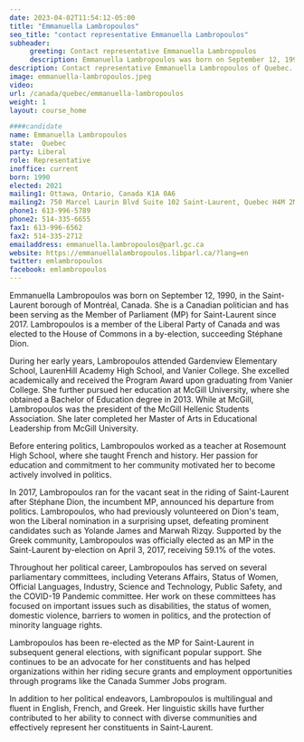 ```yaml
---
date: 2023-04-02T11:54:12-05:00
title: "Emmanuella Lambropoulos"
seo_title: "contact representative Emmanuella Lambropoulos"
subheader:
     greeting: Contact representative Emmanuella Lambropoulos
     description: Emmanuella Lambropoulos was born on September 12, 1990, in the Saint-Laurent borough of Montréal, Canada.
description: Contact representative Emmanuella Lambropoulos of Quebec. Contact information for Emmanuella Lambropoulos includes email address, phone number, and mailing address.
image: emmanuella-lambropoulos.jpeg
video:
url: /canada/quebec/emmanuella-lambropoulos
weight: 1
layout: course_home

####candidate
name: Emmanuella Lambropoulos
state:	Quebec
party: Liberal
role: Representative
inoffice: current
born: 1990
elected: 2021
mailing1: Ottawa, Ontario, Canada K1A 0A6
mailing2: 750 Marcel Laurin Blvd Suite 102 Saint-Laurent, Quebec H4M 2M4
phone1: 613-996-5789
phone2: 514-335-6655
fax1: 613-996-6562
fax2: 514-335-2712
emailaddress: emmanuella.lambropoulos@parl.gc.ca
website: https://emmanuellalambropoulos.libparl.ca/?lang=en
twitter: emlambropoulos
facebook: emlambropoulos
---
```


Emmanuella Lambropoulos was born on September 12, 1990, in the Saint-Laurent borough of Montréal, Canada. She is a Canadian politician and has been serving as the Member of Parliament (MP) for Saint-Laurent since 2017. Lambropoulos is a member of the Liberal Party of Canada and was elected to the House of Commons in a by-election, succeeding Stéphane Dion.

During her early years, Lambropoulos attended Gardenview Elementary School, LaurenHill Academy High School, and Vanier College. She excelled academically and received the Program Award upon graduating from Vanier College. She further pursued her education at McGill University, where she obtained a Bachelor of Education degree in 2013. While at McGill, Lambropoulos was the president of the McGill Hellenic Students Association. She later completed her Master of Arts in Educational Leadership from McGill University.

Before entering politics, Lambropoulos worked as a teacher at Rosemount High School, where she taught French and history. Her passion for education and commitment to her community motivated her to become actively involved in politics.

In 2017, Lambropoulos ran for the vacant seat in the riding of Saint-Laurent after Stéphane Dion, the incumbent MP, announced his departure from politics. Lambropoulos, who had previously volunteered on Dion's team, won the Liberal nomination in a surprising upset, defeating prominent candidates such as Yolande James and Marwah Rizqy. Supported by the Greek community, Lambropoulos was officially elected as an MP in the Saint-Laurent by-election on April 3, 2017, receiving 59.1% of the votes.

Throughout her political career, Lambropoulos has served on several parliamentary committees, including Veterans Affairs, Status of Women, Official Languages, Industry, Science and Technology, Public Safety, and the COVID-19 Pandemic committee. Her work on these committees has focused on important issues such as disabilities, the status of women, domestic violence, barriers to women in politics, and the protection of minority language rights.

Lambropoulos has been re-elected as the MP for Saint-Laurent in subsequent general elections, with significant popular support. She continues to be an advocate for her constituents and has helped organizations within her riding secure grants and employment opportunities through programs like the Canada Summer Jobs program.

In addition to her political endeavors, Lambropoulos is multilingual and fluent in English, French, and Greek. Her linguistic skills have further contributed to her ability to connect with diverse communities and effectively represent her constituents in Saint-Laurent.
